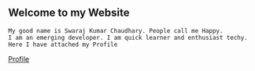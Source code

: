 ## Welcome to my Website

    My good name is Swaraj Kumar Chaudhary. People call me Happy.
    I am an emerging developer. I am quick learner and enthusiast techy.
    Here I have attached my Profile 
    
[Profile](https://github.com/hap2y1122)
    
